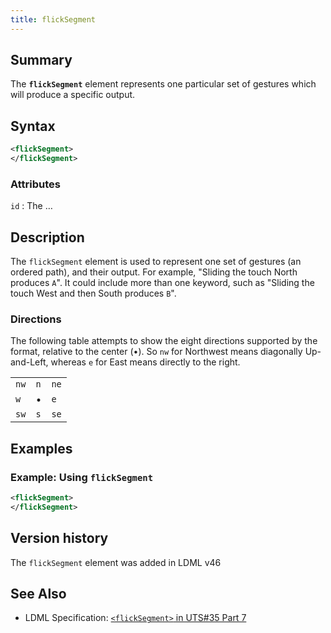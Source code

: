 ```yaml
---
title: flickSegment
---
```


## Summary

The **`flickSegment`** element represents one particular set of gestures which
will produce a specific output.

## Syntax

```xml
<flickSegment>
</flickSegment>
```

### Attributes

`id` :   The …

## Description

The `flickSegment` element is used to represent one set of gestures (an ordered
path), and their output. For example,  "Sliding the touch North produces `A`".
It could include more than one keyword, such as "Sliding the touch West and then
South produces `B`".

### Directions

The following table attempts to show the eight directions supported by the
format, relative to the center (•). So `nw` for Northwest means diagonally
Up-and-Left, whereas `e` for East means directly to the right.

|      |     |      |
|------|-----|------|
| `nw` | `n` | `ne` |
|  `w` |  •  | `e`  |
| `sw` | `s` | `se` |

## Examples

### Example: Using `flickSegment`

```xml
<flickSegment>
</flickSegment>
```

## Version history

The `flickSegment` element was added in LDML v46

<!-- ## See also

- … -->

## See Also

- LDML Specification: [`<flickSegment>` in UTS#35 Part
  7][tr35-element-flickSegment]

[tr35-element-flickSegment]:
    https://www.unicode.org/reports/tr35/tr35-keyboards.html#element-flicksegment

